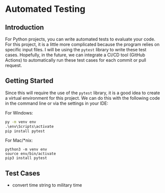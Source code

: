 # Automated Testing

## Introduction

For Python projects, you can write automated tests to evaluate your code. For this project, it is a little more
complicated because the program relies on specific input files. I will be using the `pytest` library to write these
test cases. Hopefully, in the future, we can integrate a CI/CD tool (GitHub Actions) to automatically run these test cases for each
commit or pull request.
   
## Getting Started

Since this will require the use of the `pytest` library, it is a good idea to create a virtual environment for this
project. We can do this with the following code in the command line or via the settings in your IDE:

For Windows:

```cmd
py -m venv env
.\env\Scripts\activate
pip install pytest
```

For Mac/*nix:

```shell
python3 -m venv env
source env/bin/activate
pip3 install pytest
```

## Test Cases

- convert time string to military time
